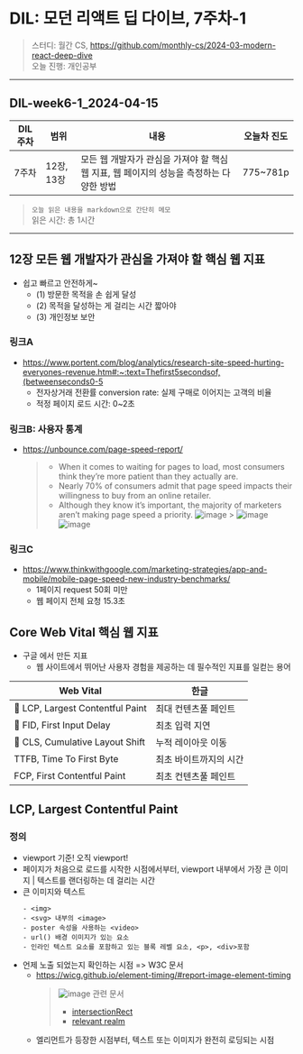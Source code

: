 # DIL: 모던 리액트 딥 다이브, 7주차-1

> 스터디: 월간 CS, https://github.com/monthly-cs/2024-03-modern-react-deep-dive  
> 오늘 진행: 개인공부

---

## DIL-week6-1_2024-04-15

| DIL 주차 | 범위       | 내용                                                                                    | 오늘차 진도 |
| -------- | ---------- | --------------------------------------------------------------------------------------- | ----------- |
| 7주차    | 12장, 13장 | 모든 웹 개발자가 관심을 가져야 할 핵심 웹 지표, 웹 페이지의 성능을 측정하는 다양한 방법 | 775~781p    |

> `오늘 읽은 내용을 markdown으로 간단히 메모`  
> 읽은 시간: 총 1시간

---

## 12장 모든 웹 개발자가 관심을 가져야 할 핵심 웹 지표

- 쉽고 빠르고 안전하게~
  - (1) 방문한 목적을 손 쉽게 달성
  - (2) 목적을 달성하는 게 걸리는 시간 짧아야
  - (3) 개인정보 보안

### 링크A

- https://www.portent.com/blog/analytics/research-site-speed-hurting-everyones-revenue.htm#:~:text=Thefirst5secondsof,(betweenseconds0-5
  - 전자상거래 전환률 conversion rate: 실제 구매로 이어지는 고객의 비율
  - 적정 페이지 로드 시간: 0~2초

### 링크B: 사용자 통계

- https://unbounce.com/page-speed-report/
  > - When it comes to waiting for pages to load, most consumers think they’re more patient than they actually are.
  > - Nearly 70% of consumers admit that page speed impacts their willingness to buy from an online retailer.
  > - Although they know it’s important, the majority of marketers aren’t making page speed a priority.
  >   ![image](https://github.com/monthly-cs/2024-03-modern-react-deep-dive/assets/94776135/d2ae9745-683f-441a-9d8c-a318a2254846) > ![image](https://github.com/monthly-cs/2024-03-modern-react-deep-dive/assets/94776135/3ef3b6c2-3326-4027-8b39-a9c7f9124e4a)  
  >   ![image](https://github.com/monthly-cs/2024-03-modern-react-deep-dive/assets/94776135/21db6a43-fa83-432e-bbd3-0eefe997cf8c)

### 링크C

- https://www.thinkwithgoogle.com/marketing-strategies/app-and-mobile/mobile-page-speed-new-industry-benchmarks/
  - 1페이지 request 50회 미만
  - 웹 페이지 전체 요청 15.3초

## Core Web Vital 핵심 웹 지표

- 구글 에서 만든 지표
  - 웹 사이트에서 뛰어난 사용자 경험을 제공하는 데 필수적인 지표를 일컫는 용어

| Web Vital                        | 한글                   |
| -------------------------------- | ---------------------- |
| 📌 LCP, Largest Contentful Paint | 최대 컨텐츠풀 페인트   |
| 📌 FID, First Input Delay        | 최초 입력 지연         |
| 📌 CLS, Cumulative Layout Shift  | 누적 레이아웃 이동     |
| TTFB, Time To First Byte         | 최초 바이트까지의 시간 |
| FCP, First Contentful Paint      | 최초 컨텐츠풀 페인트   |

## LCP, Largest Contentful Paint

### 정의

- viewport 기준! 오직 viewport!
- 페이지가 처음으로 로드를 시작한 시점에서부터, viewport 내부에서 가장 큰 이미지 | 텍스트를 랜더링하는 데 걸리는 시간
- 큰 이미지와 텍스트
  ```
  - <img>
  - <svg> 내부의 <image>
  - poster 속성을 사용하는 <video>
  - url() 배경 이미지가 있는 요소
  - 인라인 텍스트 요소를 포함하고 있는 블록 레벨 요소, <p>, <div>포함
  ```
- 언제 노출 되었는지 확인하는 시점 => W3C 문서
  - https://wicg.github.io/element-timing/#report-image-element-timing
    > ![image](https://github.com/monthly-cs/2024-03-modern-react-deep-dive/assets/94776135/74bbd287-46cd-4bd4-b3bd-9d83085247c7)
    > 관련 문서
    >
    > - [intersectionRect](https://w3c.github.io/IntersectionObserver/#calculate-intersection-rect-algo)
    > - [relevant realm](https://html.spec.whatwg.org/multipage/webappapis.html#concept-relevant-realm)
  - 엘리먼트가 등장한 시점부터, 텍스트 또는 이미지가 완전히 로딩되는 시점
